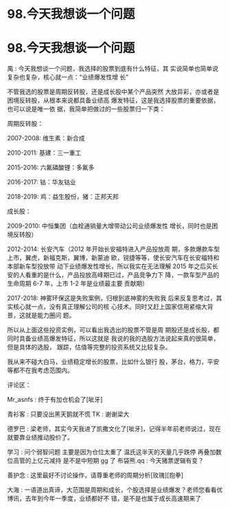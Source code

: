 # 98.今天我想谈一个问题

# 98.今天我想谈一个问题

禺 : 今天我想谈一个问题，我选择的股票到底有什么特征，其 实说简单也简单说复杂也复杂，核心就一点：“业绩爆发性增 长”

不管我选的股票是周期反转股，还是成长股中某个产品突然 大放异彩，亦或者是困境反转股，从根本来说都具备业绩高 爆发特征，这是我选择股票的重要依据，也可以说是唯一依 据，我简单把做过的一些股票归一下类：

周期反转股：

2007-2008: 维生素：新合成

2010-2011: 基建：三一重工

2015-2016: 六氟磷酸锂：多氟多

2016-2017: 钴：华友钴业

2018-2019: 鸡：益生股份，猪：正邦天邦

成长股：

2009-2010: 中恒集团（血栓通销量大增带动公司业绩爆发性 增长，同时也是困境反转股）

2012-2014: 长安汽车（2012 年开始长安福特进入产品投放周 期，多款爆款车型上市，翼虎，新福克斯，翼博，新蒙迪 欧，锐捷等等，使长安汽车在长安福特和本部新车型投放带 动下业绩爆发性增长，所以我实在无法理解 2015 年之后买长 安的人看重的是什么，产品投放高峰期已过，产品竞争力下 降，一款车型产品的生命周期 6-7 年，上市 1-2 年是业绩最主要 贡献期）

2017-2018: 神雾环保这是失败案例，归根到底神雾的失败我 后来反复思考过，其实核心就一点，没有真正理解公司的核 心技术。同时又赶上国家信用紧缩大背景，这就是能力圈问 题。

所以从上面这些投资实例，可以看出我选出的股票不管是周 期股还是成长股，都同时具备业绩高爆发特征，所以这就是 我说的我的选股方法说起来真的很简单，但是具体的选股， 跟踪，估值等完整的投资系统又比较复杂。

我从来不碰大白马，业绩稳定增长的股票，比如什么银行 股，茅台，格力，平安等都不在我考虑范围内。

评论区：

Mr_asnfs : 终于有加仓机会了[呲牙]

青衫客 : 只要没出黑天鹅就不慌 TK : 谢谢梁大

德罗巴 : 梁老师，其实今天我进了凯撒文化了[呲牙]，记得半年前老师说过，现在就要靠业绩推动股价了。

学习 : 问个弱智问题 主要是因为仓位太重了 温氏这半天的天量几乎跌停 再叠加数位高管的上亿元减持 是不是中短期 gg 了 布袋熊.qq : 今天猪票逻辑有变？

善护念 : 这里最好不讨论操作，请尊重老师的周期分析[玫瑰][抱拳]

大海 : 一语道出真谛，大范围是周期和成长，个股选择是业绩爆发？老师您看看优博讯，去年到今年一季度，业绩都好不 错，是不是也属于成长高速期来了